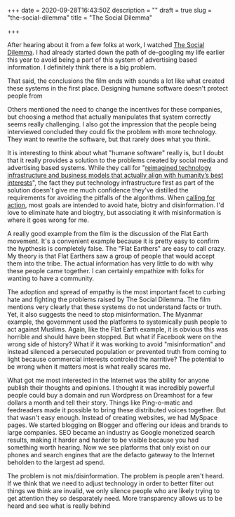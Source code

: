 +++
date = 2020-09-28T16:43:50Z
description = ""
draft = true
slug = "the-social-dilemma"
title = "The Social Dilemma"

+++

After hearing about it from a few folks at work, I watched [The Social Dilemma](https://www.thesocialdilemma.com/). I had already started down the path of de-googling my life earlier this year to avoid being a part of this system of advertising based information. I definitely think there is a big problem.

That said, the conclusions the film ends with sounds a lot like what created these systems in the first place. Designing humane software doesn't protect people from

Others mentioned the need to change the incentives for these companies, but choosing a method that actually manipulates that system correctly seems really challenging. I also got the impression that the people being interviewed concluded they could fix the problem with more technology. They want to rewrite the software, but that rarely does what you think.

It is interesting to think about what "humane software" really is, but I doubt that it really provides a solution to the problems created by social media and advertising based systems. While they call for "[reimagined technology infrastructure and business models that actually align with humanity’s best interests](https://www.humanetech.com/what-we-do#problem)", the fact they put technology infrastructure first as part of the solution doesn't give me much confidence they've distilled the requirements for avoiding the pitfalls of the algorithms. When [calling for action](https://www.thesocialdilemma.com/take-action/), most goals are intended to avoid hate, biotry and disinformation. I'd love to eliminate hate and biogtry, but associating it with misinformation is where it goes wrong for me.

A really good example from the film is the discussion of the Flat Earth movement. It's a convenient example because it is pretty easy to confirm the hypthesis is completely false. The "Flat Earthers" are easy to call crazy. My theory is that Flat Earthers saw a group of people that would accept them into the tribe. The actual information has very little to do with why these people came together. I can certainly empathize with folks for wanting to have a community.

The adoption and spread of empathy is the most important facet to curbing hate and fighting the problems raised by The Social Dilemma. The film mentions very clearly that these systems do not understand facts or truth. Yet, it also suggests the need to stop misinformation. The Myanmar example, the government used the platforms to systemically push people to act against Muslims. Again, like the Flat Earth example, it is obvious this was horrible and should have been stopped. But what if Facebook were on the wrong side of history? What if it was working to avoid "misinformation" and instead silenced a persecuted population or prevented truth from coming to light because commercial interests controled the narritive? The potential to be wrong when it matters most is what really scares me.

What got me most interested in the Internet was the ability for anyone publish their thoughts and opinions. I thought it was incredibly powerful people could buy a domain and run Wordpress on Dreamhost for a few dollars a month and tell their story. Things like Ping-o-matic and feedreaders made it possible to bring these distributed voices together. But that wasn't easy enough. Instead of creating websites, we had MySpace pages. We started blogging on Blogger and offering our ideas and brands to large companies. SEO became an industry as Google monetized search results, making it harder and harder to be visible because you had something worth hearing. Now we see platforms that only exist on our phones and search engines that are the defacto gateway to the Internet beholden to the largest ad spend.

The problem is not mis/disinformation. The problem is people aren't heard. If we think that we need to adjust technology in order to better filter out things we think are invalid, we only silence people who are likely trying to get attention they so desparately need. More transparency allows us to be heard and see what is really behind
